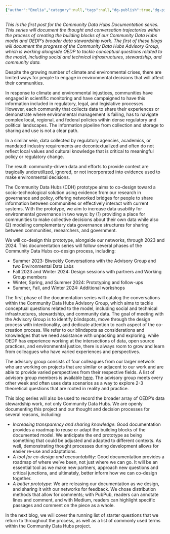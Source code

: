 ```yaml
---
{"author":"Emelia","category":null,"tags":null,"dg-publish":true,"dg-pinned":true,"permalink":"/documentation-blogs/01-introduction-to-community-data-hubs-documentation/","pinned":true,"dgPassFrontmatter":true}
---
```



_This is the first post for the Community Data Hubs Documentation series. This series will document the thought and conversation trajectories within the process of creating the building blocks of our Community Data Hubs model and OEDP’s broader data stewardship work. The first of these blogs will document the progress of the Community Data Hubs Advisory Group, which is working alongside OEDP to tackle conceptual questions related to the model, including social and technical infrastructures, stewardship, and community data._

Despite the growing number of climate and environmental crises, there are limited ways for people to engage in environmental decisions that will affect their communities. 

In response to climate and environmental injustices, communities have engaged in scientific monitoring and have campaigned to have this information included in regulatory, legal, and legislative processes. However, each community that collects data to share their experiences or demonstrate where environmental management is failing, has to navigate complex local, regional, and federal policies within dense regulatory and political landscapes. The information pipeline from collection and storage to sharing and use is not a clear path.

In a similar vein, data collected by regulatory agencies, academics, or mandated industry requirements are decontextualized and often do not reflect local values and cultural knowledge that is critical to meaningful policy or regulatory change. 

The result: community-driven data and efforts to provide context are tragically underutilized, ignored, or not incorporated into evidence used to make environmental decisions. 

The Community Data Hubs (CDH) prototype aims to co-design toward a socio-technological solution using evidence from our research in governance and policy, offering networked bridges for people to share information between communities or effectively interact with current systems. With the prototype, we aim to increase data usability for environmental governance in two ways: by (1) providing a place for communities to make collective decisions about their own data while also (2) modeling complementary data governance structures for sharing between communities, researchers, and government.

We will co-design this prototype, alongside our networks, through 2023 and 2024. This documentation series will follow several phases of the Community Data Hubs co-design process, including:

- Summer 2023: Biweekly Conversations with the Advisory Group and two Environmental Data Labs 
- Fall 2023 and Winter 2024: Design sessions with partners and Working Group members
- Winter, Spring, and Summer 2024: Prototyping and follow-ups
- Summer, Fall, and Winter 2024: Additional workshops

The first phase of the documentation series will catalog the conversations within the Community Data Hubs Advisory Group, which aims to tackle conceptual questions related to the model, including social and technical infrastructures, stewardship, and community data. The goal of meeting with the Advisory Group is to identify blindspots, move through the design process with intentionality, and dedicate attention to each aspect of the co-creation process. We refer to our blindspots as considerations and knowledges that we need assistance with unpacking and exploring; while OEDP has experience working at the intersections of data, open source practices, and environmental justice, there is always room to grow and learn from colleagues who have varied experiences and perspectives. 

The advisory group consists of four colleagues from our larger network who are working on projects that are similar or adjacent to our work and are able to provide varied perspectives from their respective fields. A list of advisory group members is available [here](https://oedp-datastewardship.pubpub.org/about). The advisory group meets every other week and often uses data scenarios as a way to explore 2-3 theoretical questions that are rooted in reality and practice.

This blog series will also be used to record the broader array of OEDP’s data stewardship work, not only Community Data Hubs. We are openly documenting this project and our thought and decision processes for several reasons, including: 

- _Increasing transparency and sharing knowledge_: Good documentation provides a roadmap to reuse or adapt the building blocks of the documented model. We anticipate the end prototype as being something that could be adjusted and adapted to different contexts. As well, demonstrating thought processes during development allows for easier re-use and adaptations. 
- _A tool for co-design and accountability:_ Good documentation provides a roadmap of where we’ve been, not just where we can go. It will be an essential tool as we make new partners, approach new questions and critical junctions, and ultimately, better inform how we can co-design together. 
- _A better prototype_: We are releasing our documentation as we design, and sharing it with our networks for feedback. We chose distribution methods that allow for comments; with PubPub, readers can annotate lines and comment, and with Medium, readers can highlight specific passages and comment on the piece as a whole. 


In the next blog, we will cover the running list of starter questions that we return to throughout the process, as well as a list of commonly used terms within the Community Data Hubs project.